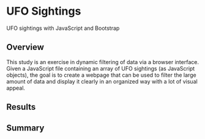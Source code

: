 # UFO Sightings
UFO sightings with JavaScript and Bootstrap

## Overview
This study is an exercise in dynamic filtering of data via a browser interface. Given a JavaScript file containing an array of UFO sightings (as JavaScript objects), the goal is to create a webpage that can be used to filter the large amount of data and display it clearly in an organized way with a lot of visual appeal.

## Results 



## Summary
